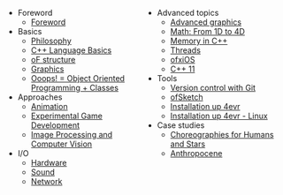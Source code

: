 <div style="width: 50%; float: left;">

<ul>
<li>Foreword

<ul>
<li><a target="_blank" href="http://openframeworks.cc/ofBook/chapters/foreword.html">Foreword</a></li>
</ul>
</li>
<li>Basics

<ul>
<li><a target="_blank" href="http://openframeworks.cc/ofBook/chapters/of_philosophy.html">Philosophy</a></li>
<li><a target="_blank" href="http://openframeworks.cc/ofBook/chapters/cplusplus_basics.html">C++ Language Basics</a></li>
<li><a target="_blank" href="http://openframeworks.cc/ofBook/chapters/setup_and_project_structure.html">oF structure</a></li>
<li><a target="_blank" href="http://openframeworks.cc/ofBook/chapters/intro_to_graphics.html">Graphics</a></li>
<li><a target="_blank" href="http://openframeworks.cc/ofBook/chapters/OOPs!.html">Ooops! = Object Oriented Programming + Classes</a></li>
</ul>
</li>
<li>Approaches

<ul>
<li><a target="_blank" href="http://openframeworks.cc/ofBook/chapters/animation.html">Animation</a></li>
<li><a target="_blank" href="http://openframeworks.cc/ofBook/chapters/game_design.html">Experimental Game Development</a></li>
<li><a target="_blank" href="http://openframeworks.cc/ofBook/chapters/image_processing_computer_vision.html">Image Processing and Computer Vision</a></li>
</ul>
</li>
<li>I/O

<ul>
<li><a target="_blank" href="http://openframeworks.cc/ofBook/chapters/hardware.html">Hardware</a></li>
<li><a target="_blank" href="http://openframeworks.cc/ofBook/chapters/sound.html">Sound</a></li>
<li><a target="_blank" href="http://openframeworks.cc/ofBook/chapters/network.html">Network</a></li>
</ul>
</li>

</ul> 
</div>
<div style="width: 50%; float: left;">
<ul>

<li>Advanced topics

<ul>
<li><a target="_blank" href="http://openframeworks.cc/ofBook/chapters/advanced_graphics.html">Advanced graphics</a></li>
<li><a target="_blank" href="http://openframeworks.cc/ofBook/chapters/math.html">Math: From 1D to 4D</a></li>
<li><a target="_blank" href="http://openframeworks.cc/ofBook/chapters/memory.html">Memory in C++</a></li>
<li><a target="_blank" href="http://openframeworks.cc/ofBook/chapters/threads.html">Threads</a></li>
<li><a target="_blank" href="http://openframeworks.cc/ofBook/chapters/ios.html">ofxiOS</a></li>
<li><a target="_blank" href="http://openframeworks.cc/ofBook/chapters/c++11.html">C++ 11</a></li>
</ul>
</li>
<li>Tools

<ul>
<li><a target="_blank" href="http://openframeworks.cc/ofBook/chapters/version_control_with_git.html">Version control with Git</a></li>
<li><a target="_blank" href="http://openframeworks.cc/ofBook/chapters/ofSketch.html">ofSketch</a></li>
<li><a target="_blank" href="http://openframeworks.cc/ofBook/chapters/installation_up_4evr_macosx.html">Installation up 4evr</a></li>
<li><a target="_blank" href="http://openframeworks.cc/ofBook/chapters/installation_up_4evr_linux.html">Installation up 4evr - Linux</a></li>
</ul>
</li>
<li>Case studies

<ul>
<li><a target="_blank" href="http://openframeworks.cc/ofBook/chapters/project_eva.html">Choreographies for Humans and Stars</a></li>
<li><a target="_blank" href="http://openframeworks.cc/ofBook/chapters/project_joel.html">Anthropocene</a></li>
</ul>
</li>
</ul>
</div>